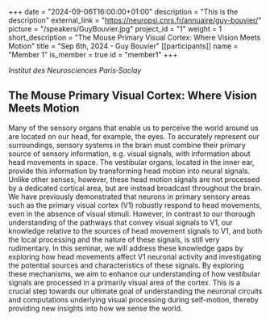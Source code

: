 +++
date = "2024-09-06T16:00:00+01:00"
description = "This is the description"
external_link = "https://neuropsi.cnrs.fr/annuaire/guy-bouvier/"
picture = "/speakers/GuyBouvier.jpg"
project_id = "1"
weight = 1
short_description = "The Mouse Primary Visual Cortex: Where Vision Meets Motion"
title = "Sep 6th, 2024 - Guy Bouvier"
[[participants]]
    name = "Member 1"
    is_member = true
    id = "member1"
+++

_Institut des Neurosciences Paris‑Saclay_

## The Mouse Primary Visual Cortex: Where Vision Meets Motion

Many of the sensory organs that enable us to perceive the world around us are
located on our head, for example, the eyes. To accurately represent our
surroundings, sensory systems in the brain must combine their primary source of
sensory information, e.g. visual signals, with information about head movements in
space. The vestibular organs, located in the inner ear, provide this information by
transforming head motion into neural signals. Unlike other senses, however, these
head motion signals are not processed by a dedicated cortical area, but are instead
broadcast throughout the brain. We have previously demonstrated that neurons in
primary sensory areas such as the primary visual cortex (V1) robustly respond to
head movements, even in the absence of visual stimuli. However, in contrast to our
thorough understanding of the pathways that convey visual signals to V1, our
knowledge relative to the sources of head movement signals to V1, and both the
local processing and the nature of these signals, is still very rudimentary. In this
seminar, we will address these knowledge gaps by exploring how head movements
affect V1 neuronal activity and investigating the potential sources and characteristics
of these signals. By exploring these mechanisms, we aim to enhance our
understanding of how vestibular signals are processed in a primarily visual area of
the cortex. This is a crucial step towards our ultimate goal of understanding the
neuronal circuits and computations underlying visual processing during self-motion,
thereby providing new insights into how we sense the world.

